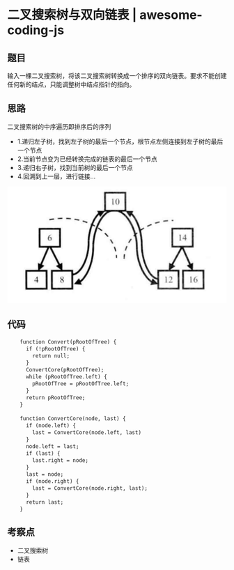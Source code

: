# 二叉搜索树与双向链表 | awesome-coding-js

## 题目

输入一棵二叉搜索树，将该二叉搜索树转换成一个排序的双向链表。要求不能创建任何新的结点，只能调整树中结点指针的指向。

## 思路

二叉搜索树的中序遍历即排序后的序列

-   1.递归左子树，找到左子树的最后一个节点，根节点左侧连接到左子树的最后一个节点
-   2.当前节点变为已经转换完成的链表的最后一个节点
-   3.递归右子树，找到当前树的最后一个节点
-   4.回溯到上一层，进行链接...

![foo](./3.png)

## 代码

```
    function Convert(pRootOfTree) {
      if (!pRootOfTree) {
        return null;
      }
      ConvertCore(pRootOfTree);
      while (pRootOfTree.left) {
        pRootOfTree = pRootOfTree.left;
      }
      return pRootOfTree;
    }

    function ConvertCore(node, last) {
      if (node.left) {
        last = ConvertCore(node.left, last)
      }
      node.left = last;
      if (last) {
        last.right = node;
      }
      last = node;
      if (node.right) {
        last = ConvertCore(node.right, last);
      }
      return last;
    }
```

## 考察点

-   二叉搜索树
-   链表
